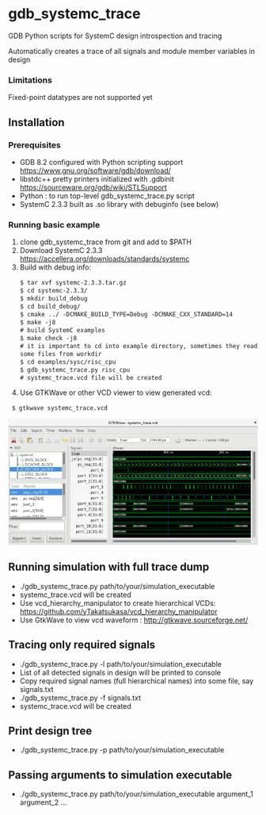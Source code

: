 # gdb_systemc_trace
GDB Python scripts for SystemC design introspection and tracing

Automatically creates a trace of all signals and module member variables in design


### Limitations
Fixed-point datatypes are not supported yet


## Installation

### Prerequisites
* GDB 8.2 configured with Python scripting support https://www.gnu.org/software/gdb/download/
* libstdc++ pretty printers initialized with .gdbinit https://sourceware.org/gdb/wiki/STLSupport
* Python : to run top-level gdb_systemc_trace.py script
* SystemC 2.3.3 built as .so library with debuginfo (see below)

### Running basic example
1. clone gdb_systemc_trace from git and add to $PATH
2. Download SystemC 2.3.3 https://accellera.org/downloads/standards/systemc
3. Build with debug info:
    ```
    $ tar xvf systemc-2.3.3.tar.gz 
    $ cd systemc-2.3.3/
    $ mkdir build_debug
    $ cd build_debug/
    $ cmake ../ -DCMAKE_BUILD_TYPE=Debug -DCMAKE_CXX_STANDARD=14
    $ make -j8
    # build SystemC examples
    $ make check -j8
    # it is important to cd into example directory, sometimes they read some files from workdir
    $ cd examples/sysc/risc_cpu
    $ gdb_systemc_trace.py risc_cpu
    # systemc_trace.vcd file will be created
    ```
4. Use GTKWave or other VCD viewer to view generated vcd:
```
 $ gtkwave systemc_trace.vcd 
```

![risc_cpu](gtkwave.png)


## Running simulation with full trace dump

* ./gdb_systemc_trace.py path/to/your/simulation_executable
* systemc_trace.vcd will be created
* Use vcd_hierarchy_manipulator to create hierarchical VCDs: https://github.com/yTakatsukasa/vcd_hierarchy_manipulator
* Use GtkWave to view vcd waveform : http://gtkwave.sourceforge.net/

## Tracing only required signals

* ./gdb_systemc_trace.py -l path/to/your/simulation_executable
* List of all detected signals in design will be printed to console
* Copy required signal names (full hierarchical names) into some file, say signals.txt
* ./gdb_systemc_trace.py -f signals.txt
* systemc_trace.vcd will be created

## Print design tree
* ./gdb_systemc_trace.py -p path/to/your/simulation_executable

## Passing arguments to simulation executable
* ./gdb_systemc_trace.py  path/to/your/simulation_executable argument_1 argument_2 ...
